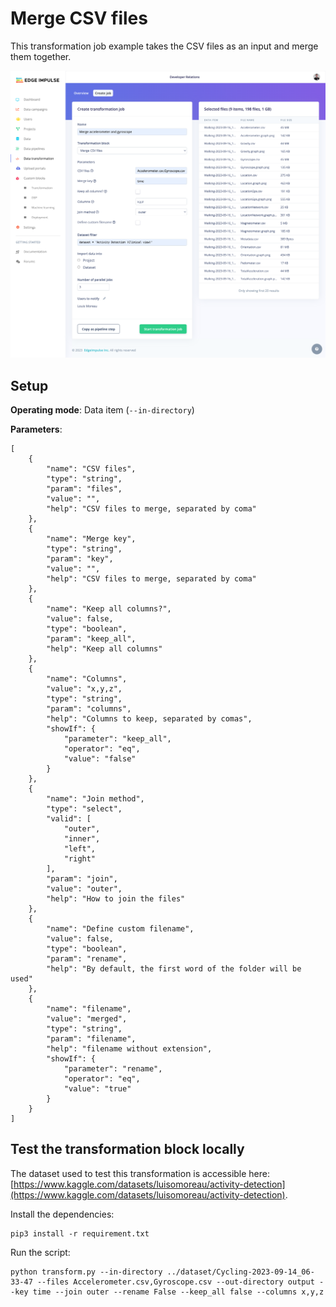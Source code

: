 # Merge CSV files

This transformation job example takes the CSV files as an input and merge them together.

![Run job](https://github.com/edgeimpulse/transformation-blocks/blob/main/assets/merge-csv/run-merge-csv.png?raw=true)

## Setup

**Operating mode**: Data item (`--in-directory`)

**Parameters**:

```
[
    {
        "name": "CSV files",
        "type": "string",
        "param": "files",
        "value": "",
        "help": "CSV files to merge, separated by coma"
    },
    {
        "name": "Merge key",
        "type": "string",
        "param": "key",
        "value": "",
        "help": "CSV files to merge, separated by coma"
    },
    {
        "name": "Keep all columns?",
        "value": false,
        "type": "boolean",
        "param": "keep_all",
        "help": "Keep all columns"
    },
    {
        "name": "Columns",
        "value": "x,y,z",
        "type": "string",
        "param": "columns",
        "help": "Columns to keep, separated by comas",
        "showIf": {
            "parameter": "keep_all",
            "operator": "eq",
            "value": "false"
        }
    },
    {
        "name": "Join method",
        "type": "select",
        "valid": [
            "outer",
            "inner",
            "left",
            "right"
        ],
        "param": "join",
        "value": "outer",
        "help": "How to join the files"
    },
    {
        "name": "Define custom filename",
        "value": false,
        "type": "boolean",
        "param": "rename",
        "help": "By default, the first word of the folder will be used"
    },
    {
        "name": "filename",
        "value": "merged",
        "type": "string",
        "param": "filename",
        "help": "filename without extension",
        "showIf": {
            "parameter": "rename",
            "operator": "eq",
            "value": "true"
        }
    }
]
```

## Test the transformation block locally

The dataset used to test this transformation is accessible here: [https://www.kaggle.com/datasets/luisomoreau/activity-detection](https://www.kaggle.com/datasets/luisomoreau/activity-detection).

Install the dependencies:
```
pip3 install -r requirement.txt
```
Run the script:
```
python transform.py --in-directory ../dataset/Cycling-2023-09-14_06-33-47 --files Accelerometer.csv,Gyroscope.csv --out-directory output --key time --join outer --rename False --keep_all false --columns x,y,z
```